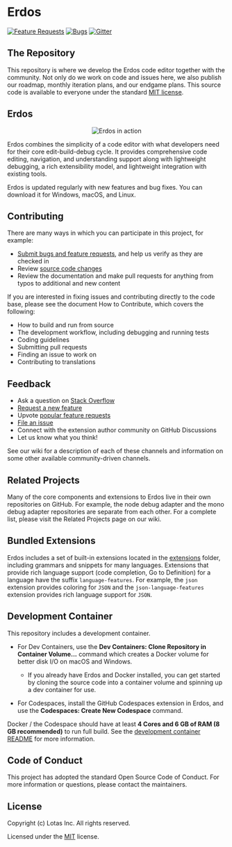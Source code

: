 # Erdos

[![Feature Requests](https://img.shields.io/github/issues/microsoft/vscode/feature-request.svg)](https://github.com/willnickols/erdos/issues?q=is%3Aopen+is%3Aissue+label%3Afeature-request+sort%3Areactions-%2B1-desc)
[![Bugs](https://img.shields.io/github/issues/microsoft/vscode/bug.svg)](https://github.com/willnickols/erdos/issues?utf8=✓&q=is%3Aissue+is%3Aopen+label%3Abug)
[![Gitter](https://img.shields.io/badge/chat-on%20gitter-yellow.svg)](https://gitter.im/Microsoft/vscode)

## The Repository

This repository is where we develop the Erdos code editor together with the community. Not only do we work on code and issues here, we also publish our roadmap, monthly iteration plans, and our endgame plans. This source code is available to everyone under the standard [MIT license](https://github.com/willnickols/erdos/blob/main/LICENSE.txt).

## Erdos

<p align="center">
  <img alt="Erdos in action" src="https://user-images.githubusercontent.com/35271042/118224532-3842c400-b438-11eb-923d-a5f66fa6785a.png">
</p>

Erdos combines the simplicity of a code editor with what developers need for their core edit-build-debug cycle. It provides comprehensive code editing, navigation, and understanding support along with lightweight debugging, a rich extensibility model, and lightweight integration with existing tools.

Erdos is updated regularly with new features and bug fixes. You can download it for Windows, macOS, and Linux.

## Contributing

There are many ways in which you can participate in this project, for example:

* [Submit bugs and feature requests](https://github.com/willnickols/erdos/issues), and help us verify as they are checked in
* Review [source code changes](https://github.com/willnickols/erdos/pulls)
* Review the documentation and make pull requests for anything from typos to additional and new content

If you are interested in fixing issues and contributing directly to the code base,
please see the document How to Contribute, which covers the following:

* How to build and run from source
* The development workflow, including debugging and running tests
* Coding guidelines
* Submitting pull requests
* Finding an issue to work on
* Contributing to translations

## Feedback

* Ask a question on [Stack Overflow](https://stackoverflow.com/questions/tagged/erdos)
* [Request a new feature](CONTRIBUTING.md)
* Upvote [popular feature requests](https://github.com/willnickols/erdos/issues?q=is%3Aopen+is%3Aissue+label%3Afeature-request+sort%3Areactions-%2B1-desc)
* [File an issue](https://github.com/willnickols/erdos/issues)
* Connect with the extension author community on GitHub Discussions
* Let us know what you think!

See our wiki for a description of each of these channels and information on some other available community-driven channels.

## Related Projects

Many of the core components and extensions to Erdos live in their own repositories on GitHub. For example, the node debug adapter and the mono debug adapter repositories are separate from each other. For a complete list, please visit the Related Projects page on our wiki.

## Bundled Extensions

Erdos includes a set of built-in extensions located in the [extensions](extensions) folder, including grammars and snippets for many languages. Extensions that provide rich language support (code completion, Go to Definition) for a language have the suffix `language-features`. For example, the `json` extension provides coloring for `JSON` and the `json-language-features` extension provides rich language support for `JSON`.

## Development Container

This repository includes a development container.

* For Dev Containers, use the **Dev Containers: Clone Repository in Container Volume...** command which creates a Docker volume for better disk I/O on macOS and Windows.
  * If you already have Erdos and Docker installed, you can get started by cloning the source code into a container volume and spinning up a dev container for use.

* For Codespaces, install the GitHub Codespaces extension in Erdos, and use the **Codespaces: Create New Codespace** command.

Docker / the Codespace should have at least **4 Cores and 6 GB of RAM (8 GB recommended)** to run full build. See the [development container README](.devcontainer/README.md) for more information.

## Code of Conduct

This project has adopted the standard Open Source Code of Conduct. For more information or questions, please contact the maintainers.

## License

Copyright (c) Lotas Inc. All rights reserved.

Licensed under the [MIT](LICENSE.txt) license.
